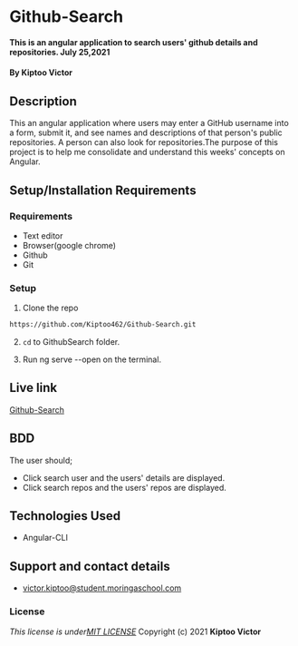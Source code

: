 # Github-Search

####  This is an angular application to search users' github details and  repositories.  July 25,2021
#### By **Kiptoo Victor**

## Description
This an angular application  where users may enter a GitHub username into a form, submit it, and see names and descriptions of that person's public repositories. A person can also look for repositories.The purpose of this project is to help me consolidate and understand this weeks' concepts on Angular. 

## Setup/Installation Requirements
### Requirements
* Text editor
* Browser(google chrome)
* Github
* Git

  
### Setup
1. Clone the repo

```sh 
https://github.com/Kiptoo462/Github-Search.git
  ```
2. `cd` to GithubSearch folder.

3. Run ng serve --open on the terminal.

## Live link
   [Github-Search](https://kiptoo462.github.io/Github-Search/)

## BDD
  The user should;
  + Click search user and the users' details are displayed.
  + Click search repos and the users' repos are displayed.

## Technologies Used
  *  Angular-CLI

## Support and contact details
 + victor.kiptoo@student.moringaschool.com
 
 
### License
*This license is under[MIT LICENSE]()*
Copyright (c) 2021 **Kiptoo Victor** 
 